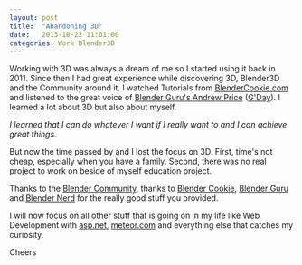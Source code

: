 ```yaml
---
layout: post
title:  "Abandoning 3D"
date:   2013-10-22 11:01:00
categories: Work Blender3D
---
```


Working with 3D was always a dream of me so I started using it back in 2011.
Since then I had great experience while discovering 3D, Blender3D and the Community around it.
I watched Tutorials from [BlenderCookie.com][2] and listened to the great voice of [Blender Guru's Andrew Price][3] ([G'Day][1]).
I learned a lot about 3D but also about myself.

_I learned that I can do whatever I want if I really want to and I can achieve great things._

But now the time passed by and I lost the focus on 3D.
First, time's not cheap, especially when you have a family.
Second, there was no real project to work on beside of myself education project.

Thanks to the [Blender Community][4], thanks to [Blender Cookie][2], [Blender Guru][3] and [Blender Nerd][5] for the really good stuff you provided.

I will now focus on all other stuff that is going on in my life like Web Development with [asp.net][7], [meteor.com][6] and everything else that catches my curiosity.

Cheers

  [1]: https://en.wiktionary.org/wiki/g'day
  [2]: http://cgcookie.com/blender/
  [3]: http://www.blenderguru.com/
  [4]: http://blenderartists.org/forum/
  [5]: http://www.blendernerd.com/
  [6]: http://meteor.com/
  [7]: http://www.asp.net/
